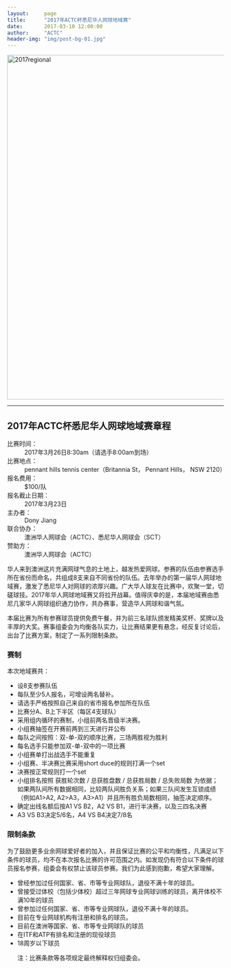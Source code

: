 ```yaml
---
layout:     page
title:      "2017年ACTC杯悉尼华人网球地域赛"
date:       2017-03-10 12:00:00
author:     "ACTC"
header-img: "img/post-bg-01.jpg"
---
```


<img class="img-responsive" src="https://c1.staticflickr.com/4/3892/33087497490_f99a90316b_h.jpg" alt="2017regional" width="800" />

<hr>

<h2>2017年ACTC杯悉尼华人网球地域赛章程</h2>

<dl>
  <dt>比赛时间：</dt><dd>2017年3月26日8:30am（请选手8:00am到场）</dd>
  <dt>比赛地点：</dt><dd>pennant hills tennis center（Britannia St， Pennant Hills， NSW 2120）</dd>
  <dt>报名费用：</dt><dd>$100/队</dd>
  <dt>报名截止日期：</dt><dd>2017年3月23日</dd>
  <dt>主办者： </dt><dd>Dony Jiang</dd>
  <dt>联合协办：</dt><dd>澳洲华人网球会（ACTC）、悉尼华人网球会（SCT）</dd>
  <dt>赞助方：</dt><dd>澳洲华人网球会（ACTC）</dd>
</dl>

<p>华人来到澳洲这片充满网球气息的土地上，越发热爱网球。参赛的队伍由参赛选手所在省份而命名，共组成8支来自不同省份的队伍。去年举办的第一届华人网球地域赛，激发了悉尼华人对网球的浓厚兴趣。广大华人球友在比赛中，欢聚一堂，切磋球技。2017年华人网球地域赛又将拉开战幕。值得庆幸的是，本届地域赛由悉尼几家华人网球组织通力协作，共办赛事，营造华人网球和谐气氛。</p>
<p>本届比赛为所有参赛球员提供免费午餐，并为前三名球队颁发精美奖杯、奖牌以及丰厚的大奖。赛事组委会为均衡各队实力，让比赛结果更有悬念，经反复讨论后，出台了比赛方案，制定了一系列限制条款。</p>

<h3>赛制</h3>

本次地域赛共：
<ul>
  <li>设8支参赛队伍</li>
  <li>每队至少5人报名，可增设两名替补。</li>
  <li>请选手严格按照自己来自的省市报名参加所在队伍</li>
  <li>比赛分A、B上下半区（每区4支球队）</li>
  <li>采用组内循环的赛制，小组前两名晋级半决赛。</li>
  <li>小组赛抽签在开赛前两到三天进行并公布</li>
  <li>每队之间按照：双-单-双的顺序比赛，三场两胜视为胜利</li>
  <li>每名选手只能参加双-单-双中的一项比赛</li>
  <li>小组赛单打出战选手不能重复</li>
  <li>小组赛、半决赛比赛采用short duce的规则打满一个set</li>
  <li>决赛按正常规则打一个set</li>
  <li>小组排名按照 获胜轮次数 / 总获胜盘数 / 总获胜局数 / 总失败局数 为依据；如果两队间所有数据相同，比较两队间胜负关系；如果三队间发生互锁成绩（例如A1>A2, A2>A3，A3>A1）并且所有胜负局数相同，抽签决定顺序。</li>
  <li>确定出线名额后按A1 VS B2，A2 VS B1，进行半决赛，以及三四名决赛</li>
  <li>A3 VS B3决定5/6名，A4 VS B4决定7/8名</li>
</ul>

<h3>限制条款</h3>

为了鼓励更多业余网球爱好者的加入，并且保证比赛的公平和均衡性，凡满足以下条件的球员，均不在本次报名比赛的许可范围之内。如发现仍有符合以下条件的球员报名参赛，组委会有权禁止该球员参赛。我们为此感到抱歉，希望大家理解。
<ul>
  <li>曾经参加过任何国家、省、市等专业网球队，退役不满十年的球员。</li>
  <li>曾接受过体校（包括少体校）超过三年网球专业网球训练的球员，离开体校不满10年的球员</li>
  <li>曾参加过任何国家、省、市等专业网球队，退役不满十年的球员。</li>
  <li>目前在专业网球机构有注册和排名的球员。</li>
  <li>目前在澳洲等国家、省、市等专业网球队的球员</li>
  <li>在ITF和ATP有排名和注册的现役球员</li>
  <li>18周岁以下球员
</li>

<p>注：比赛条款等各项规定最终解释权归组委会。</p>
